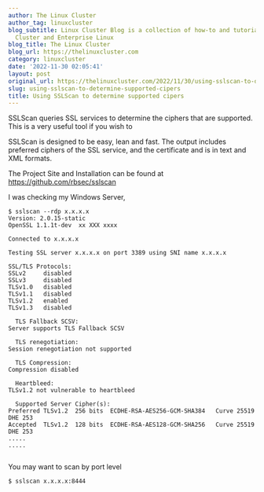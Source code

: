 ```yaml
---
author: The Linux Cluster
author_tag: linuxcluster
blog_subtitle: Linux Cluster Blog is a collection of how-to and tutorials for Linux
  Cluster and Enterprise Linux
blog_title: The Linux Cluster
blog_url: https://thelinuxcluster.com
category: linuxcluster
date: '2022-11-30 02:05:41'
layout: post
original_url: https://thelinuxcluster.com/2022/11/30/using-sslscan-to-determine-supported-cipers/
slug: using-sslscan-to-determine-supported-cipers
title: Using SSLScan to determine supported cipers
---
```


<p>SSLScan queries SSL services to determine the ciphers that are supported. This is a very useful tool if you wish to </p>




<p>SSLScan is designed to be easy, lean and fast. The output includes preferred ciphers of the SSL service, and the certificate and is in text and XML formats. </p>




<p>The Project Site and Installation can be found at <a href="https://github.com/rbsec/sslscan">https://github.com/rbsec/sslscan</a></p>




<p>I was checking my Windows Server,</p>




<pre class="wp-block-code"><code>$ sslscan --rdp x.x.x.x
Version: 2.0.15-static
OpenSSL 1.1.1t-dev  xx XXX xxxx

Connected to x.x.x.x

Testing SSL server x.x.x.x on port 3389 using SNI name x.x.x.x

SSL/TLS Protocols:
SSLv2     disabled
SSLv3     disabled
TLSv1.0   disabled
TLSv1.1   disabled
TLSv1.2   enabled
TLSv1.3   disabled

  TLS Fallback SCSV:
Server supports TLS Fallback SCSV

  TLS renegotiation:
Session renegotiation not supported

  TLS Compression:
Compression disabled

  Heartbleed:
TLSv1.2 not vulnerable to heartbleed

  Supported Server Cipher(s):
Preferred TLSv1.2  256 bits  ECDHE-RSA-AES256-GCM-SHA384   Curve 25519 DHE 253
Accepted  TLSv1.2  128 bits  ECDHE-RSA-AES128-GCM-SHA256   Curve 25519 DHE 253
.....
.....

</code></pre>



<p>You may want to scan by port level</p>




<pre class="wp-block-code"><code>$ sslscan x.x.x.x:8444</code></pre>
